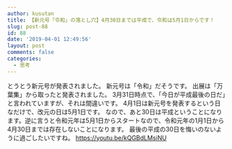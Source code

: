 ```yaml
---
author: kusutan
title: 【新元号「令和」の落とし穴】4月30日までは平成で、令和は5月1日からです！
slug: post-88
id: 88
date: '2019-04-01 12:49:56'
layout: post
comments: false
categories:
  - 思考
---
```


とうとう新元号が発表されました。 新元号は「令和」だそうです。 出展は「万葉集」から取ったと発表されました。 3月31日時点で、「今日が平成最後の日だ」と言われていますが、それは間違いです。 4月1日は新元号を発表するという日なだけで、改元の日は5月1日です。 なので、あと30日は平成ということになります。逆に言うと令和元年は5月1日からスタートなので、令和元年の1月1日から4月30日までは存在しないことになります。 最後の平成の30日を悔いのないように過ごしたいですね。 https://youtu.be/kQGBdLMsiNU